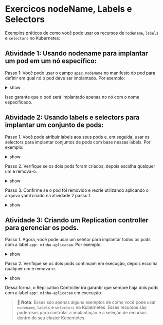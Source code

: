 # Exercicos nodeName, Labels e Selectors

Exemplos práticos de como você pode usar os recursos de `nodename`, `labels` e `selectors` no Kubernetes:

## Atividade 1: Usando nodename para implantar um pod em um nó específico:

Passo 1: Você pode usar o campo `spec.nodeName` no manifesto do pod para definir em qual nó o pod deve ser implantado. Por exemplo:

<details><summary>show</summary>
<p>

```yaml
apiVersion: v1
kind: Pod
metadata:
  name: meu-pod
spec:
  nodeName: nome-do-no
  containers:
    - name: meu-container
      image: nginx
```

</p>
</details>

Isso garante que o pod será implantado apenas no nó com o nome especificado.

## Atividade 2: Usando labels e selectors para implantar um conjunto de pods:

Passo 1. Você pode atribuir labels aos seus pods e, em seguida, usar os selectors para implantar conjuntos de pods com base nessas labels. Por exemplo:

<details><summary>show</summary>
<p>

```yaml
apiVersion: v1
kind: Pod
metadata:
  name: meu-pod-1
  labels:
    app: minha-aplicacao
spec:
  containers:
    - name: meu-container
      image: nginx
---
apiVersion: v1
kind: Pod
metadata:
  name: meu-pod-2
  labels:
    app: minha-aplicacao
spec:
  containers:
    - name: meu-container
      image: nginx
```

</p>
</details>

Passo 2. Verifique se os dois pods foram criados, depois escolha qualquer um e remova-o.

<details><summary>show</summary>
<p>

```bash
kubectl delete pod meu-pod-1
```

</p>
</details>

Passo 3. Confirme se o pod foi removido e recrie utilizando aplicando o arquivo yaml criado na atividade 2 passo 1.

<details><summary>show</summary>
<p>

```bash
kubectl get pods
```

</p>
</details>

## Atividade 3: Criando um Replication controller para gerenciar os pods.

Passo 1. Agora, você pode usar um seletor para implantar todos os pods com a label `app: minha-aplicacao`. Por exemplo:

<details><summary>show</summary>
<p>

```yaml
apiVersion: v1
kind: ReplicationController
metadata:
  name: meu-rc
spec:
  replicas: 2
  selector:
    matchLabels:
      app: minha-aplicacao
  template:
    metadata:
      labels:
        app: minha-aplicacao
    spec:
      containers:
        - name: meu-container
          image: nginx
```

</p>
</details>

Passo 2. Verifique se os dois pods continuam em execução, depois escolha qualquer um e remova-o.

<details><summary>show</summary>
<p>

```bash
kubectl delete pod meu-pod-1
```

</p>
</details>

Dessa forma, o Replication Controller irá garantir que sempre haja dois pods com a label `app: minha-aplicacao` em execução.

> :memo: **Nota:** Esses são apenas alguns exemplos de como você pode usar `nodename`, `labels` e `selectors` no Kubernetes. Esses recursos são poderosos para controlar a implantação e a seleção de recursos dentro do seu cluster Kubernetes.